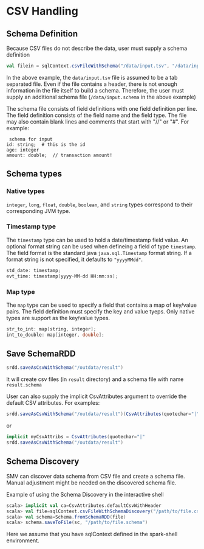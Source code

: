 # CSV Handling

## Schema Definition

Because CSV files do not describe the data, user must supply a schema definition 
```scala
val filein = sqlContext.csvFileWithSchema("/data/input.tsv", "/data/input.schema", delimiter = '\t')
```

In the above example, the `data/input.tsv` file is assumed to be a tab separated file.  Even if the file contains a header, there is not enough information in the file itself to build a schema.  Therefore, the user must supply an additional schema file (`/data/input.schema` in the above example)

The schema file consists of field definitions with one field definition per line.  The field definition consists of the field name and the field type.  The file may also contain blank lines and comments that start with "//" or "#".  For example:
```
 schema for input
id: string;  # this is the id
age: integer
amount: double;  // transaction amount!
```

## Schema types
### Native types
`integer`, `long`, `float`, `double`, `boolean`, and `string` types correspond to their corresponding JVM type.
### Timestamp type
The `timestamp` type can be used to hold a date/timestamp field value.  An optional format string can be used when defineing a field of type `timestamp`.  The field format is the standard java `java.sql.Timestamp` format string.  If a format string is not specified, it defaults to `"yyyyMMdd"`.
```scala
std_date: timestamp;
evt_time: timestamp[yyyy-MM-dd HH:mm:ss];
```
### Map type
The `map` type can be used to specify a field that contains a map of key/value pairs.  The field definition must specify the key and value tyeps.  Only native types are support as the key/value types.
```scala
str_to_int: map[string, integer];
int_to_double: map[integer, double];
```

## Save SchemaRDD

```scala
srdd.saveAsCsvWithSchema("/outdata/result")
```
It will create csv files (in `result` directory) and a schema file with name `result.schema`

User can also supply the implicit CsvAttributes argument to override the default CSV attributes.  For examples:
```scala
srdd.saveAsCsvWithSchema("/outdata/result")(CsvAttributes(quotechar="|")
```
or
```scala
implicit myCsvAttribs = CsvAttributes(quotechar="|"
srdd.saveAsCsvWithSchema("/outdata/result")
```

## Schema Discovery

SMV can discover data schema from CSV file and create a schema file. Manual adjustment might be needed on the discovered schema file.

Example of using the Schema Discovery in the interactive shell

```scala
scala> implicit val ca=CsvAttributes.defaultCsvWithHeader
scala> val file=sqlContext.csvFileWithSchemaDiscovery("/path/to/file.csv", 100000)
scala> val schema=Schema.fromSchemaRDD(file)
scala> schema.saveToFile(sc, "/path/to/file.schema")
```

Here we assume that you have sqlContext defined in the spark-shell environment. 
